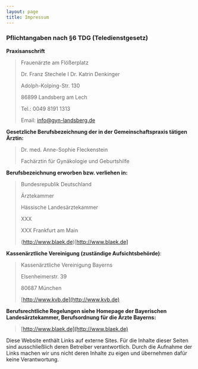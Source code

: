 ```yaml
---
layout: page
title: Impressum
---
```


### Pflichtangaben nach §6 TDG (Teledienstgesetz)

**Praxisanschrift**

>Frauenärzte am Flößerplatz
>
>Dr. Franz Stechele I Dr. Katrin Denkinger
>
>Adolph-Kolping-Str. 130
>
>86899 Landsberg am Lech
>
>Tel.: 0049 8191 1313
>
>Email: info@gyn-landsberg.de

**Gesetzliche Berufsbezeichnung der in der Gemeinschaftspraxis tätigen Ärztin:**
>
>Dr. med. Anne-Sophie Fleckenstein
>
> Fachärztin für Gynäkologie und Geburtshilfe

**Berufsbezeichnung erworben bzw. verliehen in:**

>Bundesrepublik Deutschland
>
>Ärztekammer
>
>Hässische Landesärztekammer
>
>XXX
>
>XXX Frankfurt am Main
>
>(http://www.blaek.de)[http://www.blaek.de]

**Kassenärztliche Vereinigung (zuständige Aufsichtsbehörde)**:

>Kassenärztliche Vereinigung Bayerns
>
>Elsenheimerstr. 39
>
>80687 München
>
>[http://www.kvb.de](http://www.kvb.de)

**Berufsrechtliche Regelungen
siehe Homepage der Bayerischen Landesärztekammer,
Berufsordnung für die Ärzte Bayerns:**
>
>[http://www.blaek.de](http://www.blaek.de)

Diese Website enthält Links auf externe Sites. Für die Inhalte dieser Seiten sind ausschließlich deren Betreiber verantwortlich. Durch die Aufnahme der Links machen wir uns nicht deren Inhalte zu eigen und übernehmen dafür keine Verantwortung.
